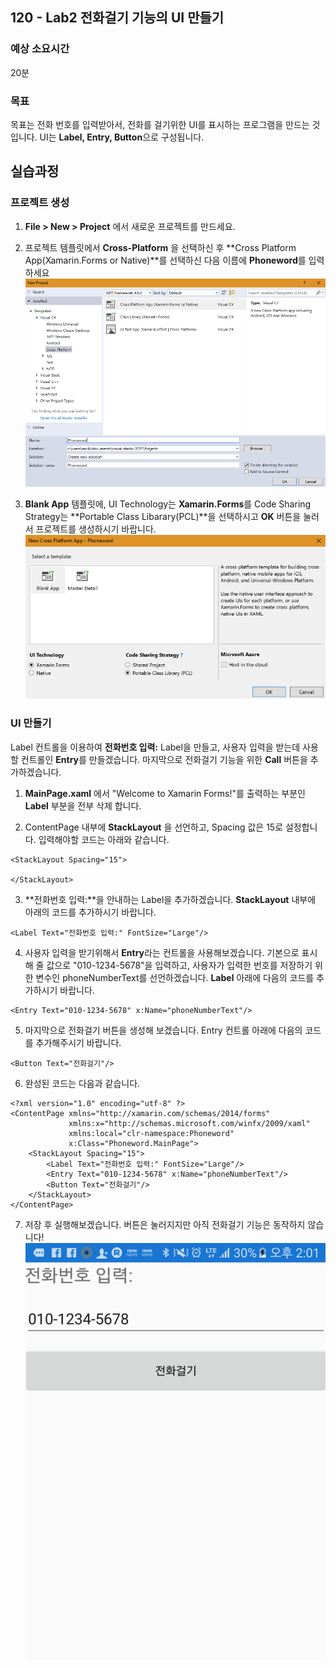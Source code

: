 ## 120 - Lab2 전화걸기 기능의 UI 만들기 
### 예상 소요시간
20분

### 목표
목표는 전화 번호를 입력받아서, 전화를 걸기위한 UI를 표시하는 프로그램을 만드는 것입니다. UI는 **Label, Entry, Button**으로 구성됩니다.

## 실습과정
### 프로젝트 생성
1. **File > New > Project** 에서 새로운 프로젝트를 만드세요.
2. 프로젝트 템플릿에서 **Cross-Platform** 을 선택하신 후 **Cross Platform App(Xamarin.Forms or Native)**를 선택하신 다음 이름에 **Phoneword**를 입력하세요
![102_2_2](./images/102_2_2.png)

3. **Blank App** 템플릿에, UI Technology는 **Xamarin.Forms**를 Code Sharing Strategy는 **Portable Class Libarary(PCL)**을 선택하시고 **OK** 버튼을 눌러서 프로젝트를 생성하시기 바랍니다. 
![102_2_3](./images/102_2_3.png)


### UI 만들기
Label 컨트롤을 이용하여 **전화번호 입력:** Label을 만들고, 사용자 입력을 받는데 사용할 컨트롤인 **Entry**를 만들겠습니다. 마지막으로 전화걸기 기능을 위한 **Call** 버튼을 추가하겠습니다.  

1. **MainPage.xaml** 에서 "Welcome to Xamarin Forms!"를 출력하는 부분인 **Label** 부분을 전부 삭제 합니다. 

2. ContentPage 내부에 **StackLayout** 을 선언하고, Spacing 값은 15로 설정합니다. 입력해야할 코드는 아래와 같습니다.
```
<StackLayout Spacing="15">
        
</StackLayout>
```

3. **전화번호 입력:**을 안내하는 Label을 추가하겠습니다. **StackLayout** 내부에 아래의 코드를 추가하시기 바랍니다. 
```
<Label Text="전화번호 입력:" FontSize="Large"/>
```

4. 사용자 입력을 받기위해서 **Entry**라는 컨트롤을 사용해보겠습니다. 기본으로 표시해 줄 값으로 "010-1234-5678"을 입력하고, 사용자가 입력한 번호를 저장하기 위한 변수인 phoneNumberText를 선언하겠습니다. **Label** 아래에 다음의 코드를 추가하시기 바랍니다.
```
<Entry Text="010-1234-5678" x:Name="phoneNumberText"/>
```

5. 마지막으로 전화걸기 버튼을 생성해 보겠습니다. Entry 컨트롤 아래에 다음의 코드를 추가해주시기 바랍니다. 
```
<Button Text="전화걸기"/>
```

6. 완성된 코드는 다음과 같습니다. 
```
<?xml version="1.0" encoding="utf-8" ?>
<ContentPage xmlns="http://xamarin.com/schemas/2014/forms"
             xmlns:x="http://schemas.microsoft.com/winfx/2009/xaml"
             xmlns:local="clr-namespace:Phoneword"
             x:Class="Phoneword.MainPage">
    <StackLayout Spacing="15">
        <Label Text="전화번호 입력:" FontSize="Large"/>
        <Entry Text="010-1234-5678" x:Name="phoneNumberText"/>
        <Button Text="전화걸기"/>
    </StackLayout>
</ContentPage>
```

7. 저장 후 실행해보겠습니다. 버튼은 눌러지지만 아직 전화걸기 기능은 동작하지 않습니다! 
![102_lab2_1](./images/120_lab2_1.png)

